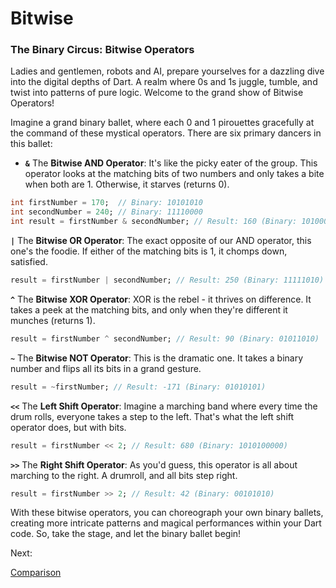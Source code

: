 # Bitwise

### **The Binary Circus: Bitwise Operators**

Ladies and gentlemen, robots and AI, prepare yourselves for a dazzling dive into the digital depths of Dart. A realm where 0s and 1s juggle, tumble, and twist into patterns of pure logic. Welcome to the grand show of Bitwise Operators!

Imagine a grand binary ballet, where each 0 and 1 pirouettes gracefully at the command of these mystical operators. There are six primary dancers in this ballet:

- **`&`** The **Bitwise AND Operator**: It's like the picky eater of the group. This operator looks at the matching bits of two numbers and only takes a bite when both are 1. Otherwise, it starves (returns 0).

```dart
int firstNumber = 170;  // Binary: 10101010
int secondNumber = 240; // Binary: 11110000
int result = firstNumber & secondNumber; // Result: 160 (Binary: 10100000)
```

**`|`** The **Bitwise OR Operator**: The exact opposite of our AND operator, this one's the foodie. If either of the matching bits is 1, it chomps down, satisfied.

```dart
result = firstNumber | secondNumber; // Result: 250 (Binary: 11111010)
```

**`^`** The **Bitwise XOR Operator**: XOR is the rebel - it thrives on difference. It takes a peek at the matching bits, and only when they're different it munches (returns 1).

```dart
result = firstNumber ^ secondNumber; // Result: 90 (Binary: 01011010)
```

**`~`** The **Bitwise NOT Operator**: This is the dramatic one. It takes a binary number and flips all its bits in a grand gesture.

```dart
result = ~firstNumber; // Result: -171 (Binary: 01010101)
```

**`<<`** The **Left Shift Operator**: Imagine a marching band where every time the drum rolls, everyone takes a step to the left. That's what the left shift operator does, but with bits.

```dart
result = firstNumber << 2; // Result: 680 (Binary: 1010100000)
```

**`>>`** The **Right Shift Operator**: As you'd guess, this operator is all about marching to the right. A drumroll, and all bits step right.

```dart
result = firstNumber >> 2; // Result: 42 (Binary: 00101010)
```

With these bitwise operators, you can choreograph your own binary ballets, creating more intricate patterns and magical performances within your Dart code. So, take the stage, and let the binary ballet begin!

Next:

[Comparison](Comparison%204df87e2b33c046afac1928e1a993db2a.md)